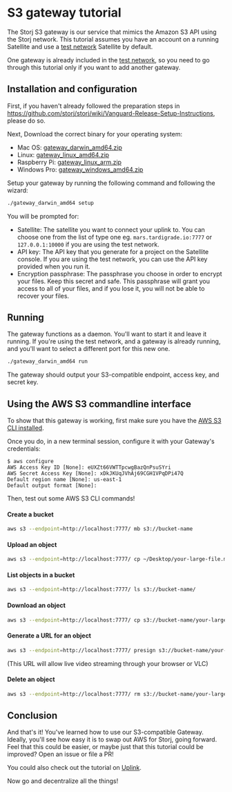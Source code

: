 # S3 gateway tutorial

The Storj S3 gateway is our service that mimics the Amazon S3 API using the
Storj network. This tutorial assumes you have an account on a running
Satellite and use a [test network](Test-network.md) Satellite by default.

One gateway is already included in the [test network](Test-network.md), so you need to go through this tutorial only if you want to add another gateway.

## Installation and configuration

First, if you haven't already followed the preparation steps in https://github.com/storj/storj/wiki/Vanguard-Release-Setup-Instructions, please do so.

Next, Download the correct binary for your operating system:

- Mac OS: [gateway_darwin_amd64.zip](https://github.com/storj/storj/releases/download/v0.16.1/gateway_darwin_amd64.zip)
- Linux: [gateway_linux_amd64.zip](https://github.com/storj/storj/releases/download/v0.16.1/gateway_linux_amd64.zip)
- Raspberry Pi: [gateway_linux_arm.zip](https://github.com/storj/storj/releases/download/v0.16.1/gateway_linux_arm.zip)
- Windows Pro: [gateway_windows_amd64.zip](https://github.com/storj/storj/releases/download/v0.16.1/gateway_windows_amd64.exe.zip)

Setup your gateway by running the following command and following the wizard:

```bash
./gateway_darwin_amd64 setup
```
You will be prompted for:

- Satellite: The satellite you want to connect your uplink to. You can choose one from the list of type one eg. `mars.tardigrade.io:7777` or `127.0.0.1:10000` if you are using the test network.
- API key: The API key that you generate for a project on the Satellite console. If you are using the test network, you can use the API key provided when you run it.
- Encryption passphrase: The passphrase you choose in order to encrypt your files. Keep this secret and safe. This passphrase will grant you access to all of your files, and if you lose it, you will not be able to recover your files. 

## Running

The gateway functions as a daemon. You'll want to start it and leave it running. If you're using the test network, and a gateway is already running, and you'll want to select a different port for this new one.

```bash
./gateway_darwin_amd64 run
```

The gateway should output your S3-compatible endpoint, access key, and secret
key.

## Using the AWS S3 commandline interface

To show that this gateway is working, first make sure you have the [AWS S3 CLI
installed](https://docs.aws.amazon.com/cli/latest/userguide/installing.html).

Once you do, in a new terminal session, configure it with your Gateway's
credentials:

```
$ aws configure
AWS Access Key ID [None]: eUXZt66VWTTpcwgBazQnPsuSYri
AWS Secret Access Key [None]: xDkJKUqJVhAj69CGH1VPqDPi47Q
Default region name [None]: us-east-1
Default output format [None]:
```

Then, test out some AWS S3 CLI commands!

#### Create a bucket

```bash
aws s3 --endpoint=http://localhost:7777/ mb s3://bucket-name
```

#### Upload an object

```bash
aws s3 --endpoint=http://localhost:7777/ cp ~/Desktop/your-large-file.mp4 s3://bucket-name
```

#### List objects in a bucket

```bash
aws s3 --endpoint=http://localhost:7777/ ls s3://bucket-name/
```

#### Download an object

```bash
aws s3 --endpoint=http://localhost:7777/ cp s3://bucket-name/your-large-file.mp4 ~/Desktop/your-large-file.mp4
```

#### Generate a URL for an object

```bash
aws s3 --endpoint=http://localhost:7777/ presign s3://bucket-name/your-large-file.mp4
```

(This URL will allow live video streaming through your browser or VLC)

#### Delete an object

```bash
aws s3 --endpoint=http://localhost:7777/ rm s3://bucket-name/your-large-file.mp4
```

## Conclusion

And that's it! You've learned how to use our S3-compatible Gateway. Ideally,
you'll see how easy it is to swap out AWS for Storj, going forward. Feel that
this could be easier, or maybe just that this tutorial could be improved?
Open an issue or file a PR!

You could also check out the tutorial on [Uplink](Uplink-CLI.md).

Now go and decentralize all the things!

